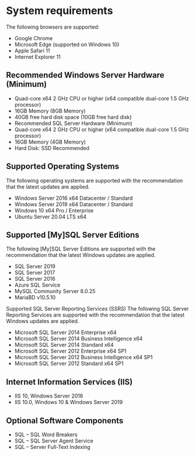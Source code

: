 
# System requirements
The following browsers are supported:

- Google Chrome
- Microsoft Edge (supported on Windows 10)
- Apple Safari 11
- Internet Explorer 11

## Recommended Windows Server Hardware (Minimum)
- Quad-core x64 2 GHz CPU or higher (x64 compatible dual-core 1.5 GHz processor)
- 16GB Memory (8GB Memory)
- 40GB free hard disk space (10GB free hard disk)
- Recommended SQL Server Hardware (Minimum)
- Quad-core x64 2 GHz CPU or higher (x64 compatible dual-core 1.5 GHz processor)
- 16GB Memory (4GB Memory)
- Hard Disk: SSD Recommended

## Supported Operating Systems
The following operating systems are supported with the recommendation that the latest updates are applied.

- Windows Server 2016 x64 Datacenter / Standard
- Windows Server 2019 x64 Datacenter / Standard
- Windows 10 x64 Pro / Enterprise
- Ubuntu Server 20.04 LTS x64

## Supported [My]SQL Server Editions
The following [My]SQL Server Editions are supported with the recommendation that the latest Windows updates are applied.

- SQL Server 2019
- SQL Server 2017	
- SQL Server 2016	
- Azure SQL Service	
- MySQL Community Server 8.0.25
- MariaBD v10.5.10

Supported SQL Server Reporting Services (SSRS)
The following SQL Server Reporting Services are supported with the recommendation that the latest Windows updates are applied.

- Microsoft SQL Server 2014 Enterprise x64
- Microsoft SQL Server 2014 Business Intelligence x64
- Microsoft SQL Server 2014 Standard x64
- Microsoft SQL Server 2012 Enterprise x64 SP1
- Microsoft SQL Server 2012 Business Intelligence x64 SP1
- Microsoft SQL Server 2012 Standard x64 SP1

## Internet Information Services (IIS)

- IIS 10, Windows Server 2016
- IIS 10.0, Windows 10 & Windows Server 2019

## Optional Software Components
- SQL – SQL Word Breakers
- SQL – SQL Server Agent Service
- SQL – Server Full-Text Indexing